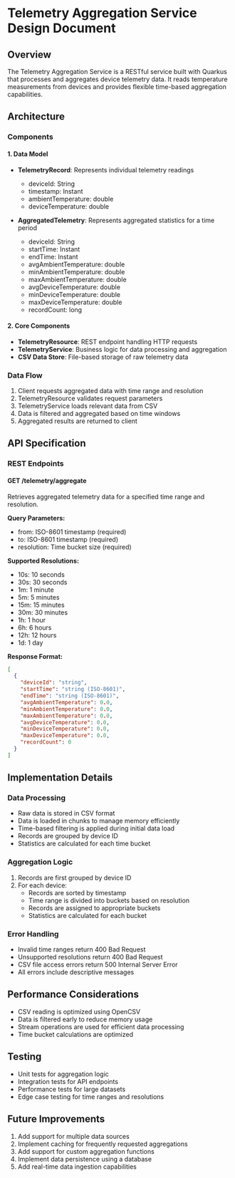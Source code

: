 # Telemetry Aggregation Service Design Document

## Overview
The Telemetry Aggregation Service is a RESTful service built with Quarkus that processes and aggregates device telemetry data. It reads temperature measurements from devices and provides flexible time-based aggregation capabilities.

## Architecture

### Components

#### 1. Data Model
- **TelemetryRecord**: Represents individual telemetry readings
  - deviceId: String
  - timestamp: Instant
  - ambientTemperature: double
  - deviceTemperature: double

- **AggregatedTelemetry**: Represents aggregated statistics for a time period
  - deviceId: String
  - startTime: Instant
  - endTime: Instant
  - avgAmbientTemperature: double
  - minAmbientTemperature: double
  - maxAmbientTemperature: double
  - avgDeviceTemperature: double
  - minDeviceTemperature: double
  - maxDeviceTemperature: double
  - recordCount: long

#### 2. Core Components
- **TelemetryResource**: REST endpoint handling HTTP requests
- **TelemetryService**: Business logic for data processing and aggregation
- **CSV Data Store**: File-based storage of raw telemetry data

### Data Flow
1. Client requests aggregated data with time range and resolution
2. TelemetryResource validates request parameters
3. TelemetryService loads relevant data from CSV
4. Data is filtered and aggregated based on time windows
5. Aggregated results are returned to client

## API Specification

### REST Endpoints

#### GET /telemetry/aggregate
Retrieves aggregated telemetry data for a specified time range and resolution.

**Query Parameters:**
- from: ISO-8601 timestamp (required)
- to: ISO-8601 timestamp (required)
- resolution: Time bucket size (required)

**Supported Resolutions:**
- 10s: 10 seconds
- 30s: 30 seconds
- 1m: 1 minute
- 5m: 5 minutes
- 15m: 15 minutes
- 30m: 30 minutes
- 1h: 1 hour
- 6h: 6 hours
- 12h: 12 hours
- 1d: 1 day

**Response Format:**
```json
[
  {
    "deviceId": "string",
    "startTime": "string (ISO-8601)",
    "endTime": "string (ISO-8601)",
    "avgAmbientTemperature": 0.0,
    "minAmbientTemperature": 0.0,
    "maxAmbientTemperature": 0.0,
    "avgDeviceTemperature": 0.0,
    "minDeviceTemperature": 0.0,
    "maxDeviceTemperature": 0.0,
    "recordCount": 0
  }
]
```

## Implementation Details

### Data Processing
- Raw data is stored in CSV format
- Data is loaded in chunks to manage memory efficiently
- Time-based filtering is applied during initial data load
- Records are grouped by device ID
- Statistics are calculated for each time bucket

### Aggregation Logic
1. Records are first grouped by device ID
2. For each device:
   - Records are sorted by timestamp
   - Time range is divided into buckets based on resolution
   - Records are assigned to appropriate buckets
   - Statistics are calculated for each bucket

### Error Handling
- Invalid time ranges return 400 Bad Request
- Unsupported resolutions return 400 Bad Request
- CSV file access errors return 500 Internal Server Error
- All errors include descriptive messages

## Performance Considerations
- CSV reading is optimized using OpenCSV
- Data is filtered early to reduce memory usage
- Stream operations are used for efficient data processing
- Time bucket calculations are optimized

## Testing
- Unit tests for aggregation logic
- Integration tests for API endpoints
- Performance tests for large datasets
- Edge case testing for time ranges and resolutions

## Future Improvements
1. Add support for multiple data sources
2. Implement caching for frequently requested aggregations
3. Add support for custom aggregation functions
4. Implement data persistence using a database
5. Add real-time data ingestion capabilities

